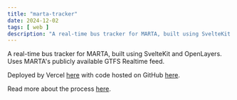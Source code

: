 ```yaml
---
title: "marta-tracker"
date: 2024-12-02
tags: [ web ]
description: "A real-time bus tracker for MARTA, built using SvelteKit and OpenLayers"
---
```

A real-time bus tracker for MARTA, built using SvelteKit and OpenLayers. Uses MARTA's publicly available GTFS Realtime feed.

Deployed by Vercel [here](https://marta-tracker-five.vercel.app/) with code hosted on GitHub [here](https://github.com/bustinbung/marta-tracker).

Read more about the process [here](https://medium.com/@bustinbung/how-i-built-a-marta-tracking-app-0ed97e3626f7).